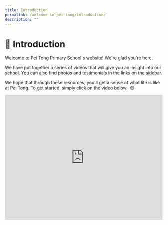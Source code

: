 ```yaml
---
title: Introduction
permalink: /welcome-to-pei-tong/introduction/
description: ""
---
```

# 🌱 Introduction


Welcome to Pei Tong Primary School's website! We're glad you're here. 

We have put together a series of videos that will give you an insight into our school. You can also find photos and testimonials in the links on the sidebar. 

We hope that through these resources, you'll get a sense of what life is like at Pei Tong. To get started, simply click on the video below.  😊


<iframe width="100%" height="400" src="https://www.youtube.com/embed/gla34N-cEls" title="Pei Tong - 01 - First Steps" frameborder="0" allow="accelerometer; autoplay; clipboard-write; encrypted-media; gyroscope; picture-in-picture; web-share" allowfullscreen></iframe>